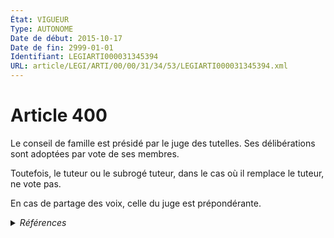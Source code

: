 ```yaml
---
État: VIGUEUR
Type: AUTONOME
Date de début: 2015-10-17
Date de fin: 2999-01-01
Identifiant: LEGIARTI000031345394
URL: article/LEGI/ARTI/00/00/31/34/53/LEGIARTI000031345394.xml
---
```


<h1>Article 400</h1>

Le conseil de famille est présidé par le juge des tutelles. Ses délibérations
sont adoptées par vote de ses membres.<br />

Toutefois, le tuteur ou le subrogé tuteur, dans le cas où il remplace le tuteur,
ne vote pas.<br />

En cas de partage des voix, celle du juge est prépondérante.


<details>
  <summary><em>Références</em></summary>

  <h2>Articles faisant référence à l'article</h2>
  
  <ul>
    <li>
      <a href="https://legal.tricoteuses.fr//redirection/LEGIARTI000031322336?vers=git&vers=legifrance">Ordonnance n° 2015-1288 du 15 octobre 2015 portant simplification et modernisation du droit de la famille - article 4 ENTIEREMENT_MODIF</a> DEPLACE source
    </li>
  </ul>
  
  <h2>Références faites par l'article</h2>
  
  <ul>
    <li>
      CODIFICATION source Loi 1803-03-14
    </li>
    <li>
      2015-10-15 DEPLACE cible <a href="https://legal.tricoteuses.fr//redirection/LEGIARTI000031322336?vers=git&vers=legifrance">Ordonnance n° 2015-1288 du 15 octobre 2015 portant simplification et modernisation du droit de la famille - article 4 ENTIEREMENT_MODIF</a>
    </li>
  </ul>
</details>
